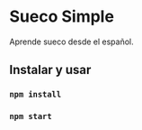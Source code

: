 # Sueco Simple

Aprende sueco desde el español.



## Instalar y usar
### `npm install`
### `npm start`
